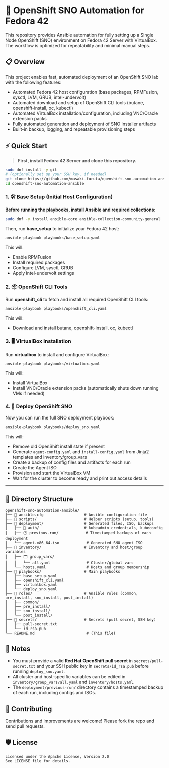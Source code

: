 # 🚀 OpenShift SNO Automation for Fedora 42

This repository provides Ansible automation for fully setting up a Single Node OpenShift (SNO) environment on Fedora 42 Server with VirtualBox. The workflow is optimized for repeatability and minimal manual steps.

## 📋 Overview

This project enables fast, automated deployment of an OpenShift SNO lab with the following features:

* Automated Fedora 42 host configuration (base packages, RPMFusion, sysctl, LVM, GRUB, intel-undervolt)
* Automated download and setup of OpenShift CLI tools (butane, openshift-install, oc, kubectl)
* Automated VirtualBox installation/configuration, including VNC/Oracle extension packs
* Fully automated generation and deployment of SNO installer artifacts
* Built-in backup, logging, and repeatable provisioning steps

## ⚡️ Quick Start

> **First, install Fedora 42 Server and clone this repository.**

```sh
sudo dnf install -y git
# (optionally set up your SSH key, if needed)
git clone https://github.com/masaki-furuta/openshift-sno-automation-ansible.git
cd openshift-sno-automation-ansible
```

### 1. 🛠️ Base Setup (Initial Host Configuration)

**Before running the playbooks, install Ansible and required collections:**

```sh
sudo dnf -y install ansible-core ansible-collection-community-general
```

Then, run **base\_setup** to initialize your Fedora 42 host:

```sh
ansible-playbook playbooks/base_setup.yaml
```

This will:

* Enable RPMFusion
* Install required packages
* Configure LVM, sysctl, GRUB
* Apply intel-undervolt settings

### 2. 📦 OpenShift CLI Tools

Run **openshift\_cli** to fetch and install all required OpenShift CLI tools:

```sh
ansible-playbook playbooks/openshift_cli.yaml
```

This will:

* Download and install butane, openshift-install, oc, kubectl

### 3. 🖥️ VirtualBox Installation

Run **virtualbox** to install and configure VirtualBox:

```sh
ansible-playbook playbooks/virtualbox.yaml
```

This will:

* Install VirtualBox
* Install VNC/Oracle extension packs (automatically shuts down running VMs if needed)

### 4. 🚦 Deploy OpenShift SNO

Now you can run the full SNO deployment playbook:

```sh
ansible-playbook playbooks/deploy_sno.yaml
```

This will:

* Remove old OpenShift install state if present
* Generate `agent-config.yaml` and `install-config.yaml` from Jinja2 templates and inventory/group\_vars
* Create a backup of config files and artifacts for each run
* Create the Agent ISO
* Provision and start the VirtualBox VM
* Wait for the cluster to become ready and print out access details

---

## 📁 Directory Structure

```text
openshift-sno-automation-ansible/
├── 📂 ansible.cfg                  # Ansible configuration file
├── 📂 scripts/                     # Helper scripts (setup, tools)
├── 📂 deployment/                  # Generated files, ISO, backups
│   ├── 🔐 auth/                    # kubeadmin credentials, kubeconfig
│   ├── 🕒 previous-run/            # Timestamped backups of each deployment
│   └── agent.x86_64.iso            # Generated SNO agent ISO
├── 📂 inventory/                   # Inventory and host/group variables
│   ├── 🗂️ group_vars/
│   │   └── all.yaml                # Cluster/global vars
│   └── hosts.yaml                  # Hosts and group membership
├── 📂 playbooks/                   # Main playbooks
│   ├── base_setup.yaml
│   ├── openshift_cli.yaml
│   ├── virtualbox.yaml
│   └── deploy_sno.yaml
├── 📂 roles/                       # Ansible roles (common, pre_install, sno_install, post_install)
│   ├── common/
│   ├── pre_install/
│   ├── sno_install/
│   └── post_install/
├── 📂 secrets/                     # Secrets (pull secret, SSH key)
│   ├── pull-secret.txt
│   └── id_rsa.pub
└── README.md                       # (This file)
```

## 📝 Notes

* You must provide a valid **Red Hat OpenShift pull secret** in `secrets/pull-secret.txt` and your SSH public key in `secrets/id_rsa.pub` before running `deploy_sno.yaml`.
* All cluster and host-specific variables can be edited in `inventory/group_vars/all.yaml` and `inventory/hosts.yaml`.
* The `deployment/previous-run/` directory contains a timestamped backup of each run, including configs and ISOs.

## 🤝 Contributing

Contributions and improvements are welcome! Please fork the repo and send pull requests.

## 🛡️ License

```
Licensed under the Apache License, Version 2.0
See LICENSE file for details.
```
